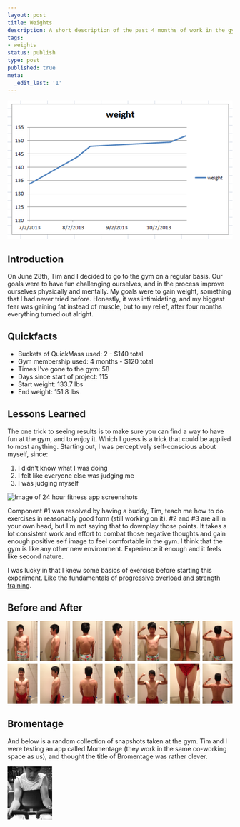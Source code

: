 ```yaml
---
layout: post
title: Weights
description: A short description of the past 4 months of work in the gym
tags:
- weights
status: publish
type: post
published: true
meta:
  _edit_last: '1'
---
```


![Graph of Weight](/images/2013-10-24/graph.PNG)

## Introduction
On June 28th, Tim and I decided to go to the gym on a regular basis. Our goals were to have fun challenging ourselves, and in the process improve ourselves physically and mentally. My goals were to gain weight, something that I had never tried before. Honestly, it was intimidating, and my biggest fear was gaining fat instead of muscle, but to my relief, after four months everything turned out alright.

## Quickfacts
* Buckets of QuickMass used: 2 - $140 total
* Gym membership used: 4 months - $120 total
* Times I've gone to the gym: 58
* Days since start of project: 115
* Start weight: 133.7 lbs
* End weight: 151.8 lbs

## Lessons Learned
The one trick to seeing results is to make sure you can find a way to have fun at the gym, and to enjoy it. Which I guess is a trick that could be applied to most anything. Starting out, I was perceptively self-conscious about myself, since: 

1. I didn't know what I was doing
2. I felt like everyone else was judging me
3. I was judging myself

![Image of 24 hour fitness app screenshots](/images/2013-10-24/24hr.jpg)

Component #1 was resolved by having a buddy, Tim, teach me how to do exercises in reasonably good form (still working on it). #2 and #3 are all in your own head, but I'm not saying that to downplay those points. It takes a lot consistent work and effort to combat those negative thoughts and gain enough positive self image to feel comfortable in the gym. I think that the gym is like any other new environment. Experience it enough and it feels like second nature.

I was lucky in that I knew some basics of exercise before starting this experiment. Like the fundamentals of [progressive overload and strength training](http://en.wikipedia.org/wiki/Strength_training#Progressive_overload).

## Before and After
![Image of chest before and after](/images/2013-10-24/beforeandafter.jpg)

## Bromentage
And below is a random collection of snapshots taken at the gym. Tim and I were testing an app called Momentage (they work in the same co-working space as us), and thought the title of Bromentage was rather clever.

<style>._2013_10_24{width:100px; float:left;}</style>
<img class="_2013_10_24" src="/images/2013-10-24/bro (1).JPG" />
